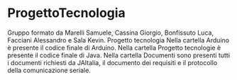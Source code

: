 # ProgettoTecnologia
Gruppo formato da Marelli Samuele, Cassina Giorgio, Bonfissuto Luca, Facciani Alessandro e Sala Kevin.
Progetto tecnologia
Nella cartella Arduino è presente il codice finale di Arduino.
Nella cartella Progetto tecnologie è presente il codice finale di Java.
Nella cartella Documenti sono presenti tutti i documenti richiesti da JAItalia, il documento dei requisiti e il protocollo della comunicazione seriale.

